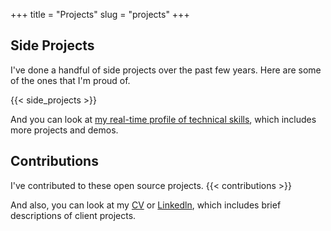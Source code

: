 +++
title = "Projects"
slug = "projects"
+++

## Side Projects

I've done a handful of side projects over the past few years. Here are some of the ones that I'm proud of.

{{< side_projects >}}

And you can look at [my real-time profile of technical skills](https://link.tech-andgar.me/lapras), which includes more projects and demos.

## Contributions

I've contributed to these open source projects.
{{< contributions >}}

And also, you can look at my [CV](https://link.tech-andgar.me/CV-AFGR-DEV) or [Linkedln](https://link.tech-andgar.me/linkedin), which includes brief descriptions of client projects.
